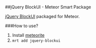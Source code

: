 ##jQuery BlockUI - Meteor Smart Package

[jQuery BlockUI](http://jquery.malsup.com/block/) packaged for Meteor.

###How to use?

1. Install [meteorite](https://github.com/oortcloud/meteorite)
2. `mrt add jquery-blockui`